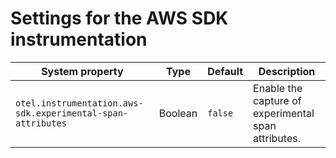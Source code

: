 # Settings for the AWS SDK instrumentation

| System property | Type | Default | Description |
|---|---|---|---|
| `otel.instrumentation.aws-sdk.experimental-span-attributes` | Boolean | `false` | Enable the capture of experimental span attributes. |
